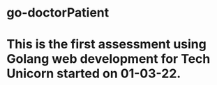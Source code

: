 # go-doctorPatient

# This is the first assessment using Golang web development for Tech Unicorn started on 01-03-22.